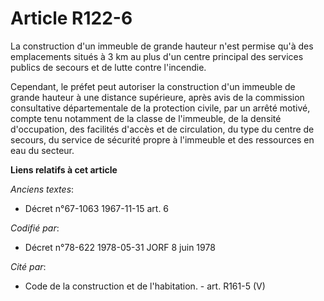 # Article R122-6

La construction d'un immeuble de grande hauteur n'est permise qu'à des emplacements situés à 3 km au plus d'un centre
principal des services publics de secours et de lutte contre l'incendie. 

Cependant, le préfet peut autoriser la construction d'un immeuble de grande hauteur à une distance supérieure, après avis de
la commission consultative départementale de la protection civile, par un arrêté motivé, compte tenu notamment de la classe
de l'immeuble, de la densité d'occupation, des facilités d'accès et de circulation, du type du centre de secours, du service
de sécurité propre à l'immeuble et des ressources en eau du secteur.

**Liens relatifs à cet article**

_Anciens textes_:

  - Décret n°67-1063 1967-11-15 art. 6

_Codifié par_:

  - Décret n°78-622 1978-05-31 JORF 8 juin 1978

_Cité par_:

  - Code de la construction et de l'habitation. - art. R161-5 (V)
